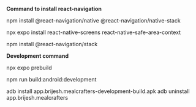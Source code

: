 **Command to install react-navigation**

npm install @react-navigation/native @react-navigation/native-stack

npx expo install react-native-screens react-native-safe-area-context

npm install @react-navigation/stack

**Development command**

npx expo prebuild

npm run build:android:development

adb install app.brijesh.mealcrafters-development-build.apk
adb uninstall app.brijesh.mealcrafters
